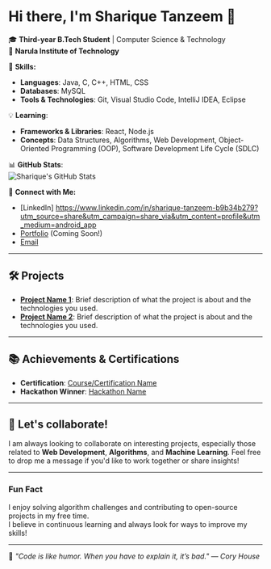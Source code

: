 # Hi there, I'm Sharique Tanzeem 👋

🎓 **Third-year B.Tech Student** | Computer Science & Technology  
🏫 **Narula Institute of Technology**

🔧 **Skills:**  
- **Languages**: Java, C, C++, HTML, CSS  
- **Databases**: MySQL  
- **Tools & Technologies**: Git, Visual Studio Code, IntelliJ IDEA, Eclipse  

💡 **Learning**:  
- **Frameworks & Libraries**: React, Node.js  
- **Concepts**: Data Structures, Algorithms, Web Development, Object-Oriented Programming (OOP), Software Development Life Cycle (SDLC)

📊 **GitHub Stats**:  
![Sharique's GitHub Stats](https://github-readme-stats.vercel.app/api?username=ShariqueTanzeem&show_icons=true&theme=dark&hide_border=true&count_private=true&bg_color=0,2b5876,2e8b57)

🔗 **Connect with Me:**  
- [LinkedIn] https://www.linkedin.com/in/sharique-tanzeem-b9b34b279?utm_source=share&utm_campaign=share_via&utm_content=profile&utm_medium=android_app
- [Portfolio](https://shariquetanzeem.github.io) (Coming Soon!)  
- [Email](mailto:shariquetanzeem81@gmail.com)

---

## 🛠️ Projects

- **[Project Name 1](link-to-project)**: Brief description of what the project is about and the technologies you used.
- **[Project Name 2](link-to-project)**: Brief description of what the project is about and the technologies you used.

---

## 📚 Achievements & Certifications

- **Certification**: [Course/Certification Name](link-to-course)  
- **Hackathon Winner**: [Hackathon Name](link-to-hackathon)  

---

## 💬 Let's collaborate!  
I am always looking to collaborate on interesting projects, especially those related to **Web Development**, **Algorithms**, and **Machine Learning**. Feel free to drop me a message if you'd like to work together or share insights!

---

### Fun Fact
I enjoy solving algorithm challenges and contributing to open-source projects in my free time.  
I believe in continuous learning and always look for ways to improve my skills!

---

🔋 _"Code is like humor. When you have to explain it, it’s bad." — Cory House_

